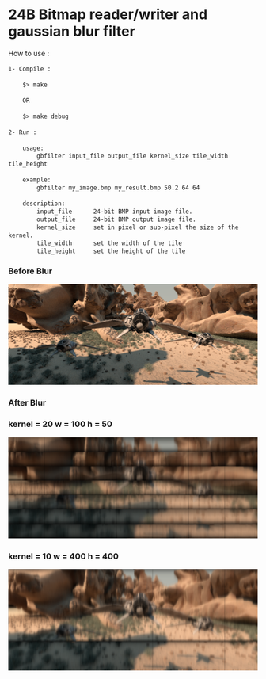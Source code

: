 # 24B Bitmap reader/writer and gaussian blur filter #

How to use :

	1- Compile :

		$> make

		OR

		$> make debug

	2- Run :

		usage:
			gbfilter input_file output_file kernel_size tile_width tile_height

		example:
			gbfilter my_image.bmp my_result.bmp 50.2 64 64

		description:
			input_file		24-bit BMP input image file.
			output_file		24-bit BMP output image file.
			kernel_size		set in pixel or sub-pixel the size of the kernel.
			tile_width		set the width of the tile
			tile_height		set the height of the tile

### Before Blur ###

![](./img/image_rgb.bmp)


### After Blur ###

### kernel = 20  w = 100 h = 50 ###

![](./img/image_rgb_blured.bmp)

### kernel = 10  w = 400 h = 400 ###

![](./img/image_rgb_blured_2.bmp)
